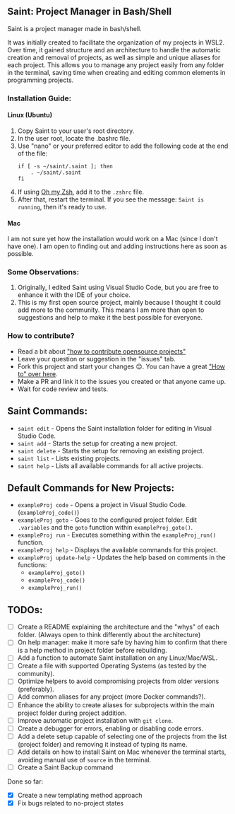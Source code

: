## Saint: Project Manager in Bash/Shell

Saint is a project manager made in bash/shell.

It was initially created to facilitate the organization of my projects in WSL2. Over time, it gained structure and an architecture to handle the automatic creation and removal of projects, as well as simple and unique aliases for each project. This allows you to manage any project easily from any folder in the terminal, saving time when creating and editing common elements in programming projects.

### Installation Guide:
#### Linux (Ubuntu)
1. Copy Saint to your user's root directory.
2. In the user root, locate the .bashrc file.
3. Use "nano" or your preferred editor to add the following code at the end of the file:
    ```
    if [ -s ~/saint/.saint ]; then
        . ~/saint/.saint
    fi
    ```
4. If using [Oh my Zsh](https://ohmyz.sh/), add it to the `.zshrc` file.
5. After that, restart the terminal. If you see the message: `Saint is running`, then it's ready to use.

#### Mac
I am not sure yet how the installation would work on a Mac (since I don't have one). I am open to finding out and adding instructions here as soon as possible.

### Some Observations:
1. Originally, I edited Saint using Visual Studio Code, but you are free to enhance it with the IDE of your choice.
2. This is my first open source project, mainly because I thought it could add more to the community. This means I am more than open to suggestions and help to make it the best possible for everyone.

### How to contribute?
- Read a bit about ["how to contribute opensource projects"](https://docs.github.com/en/get-started/exploring-projects-on-github/finding-ways-to-contribute-to-open-source-on-github)
- Leave your question or suggestion in the "issues" tab.
- Fork this project and start your changes 😊. You can have a great ["How to" over here](https://docs.github.com/en/get-started/exploring-projects-on-github/contributing-to-a-project).
- Make a PR and link it to the issues you created or that anyone came up.
- Wait for code review and tests.

## Saint Commands:
- `saint edit` - Opens the Saint installation folder for editing in Visual Studio Code.
- `saint add` - Starts the setup for creating a new project.
- `saint delete` - Starts the setup for removing an existing project.
- `saint list` - Lists existing projects.
- `saint help` - Lists all available commands for all active projects.

## Default Commands for New Projects:
- `exampleProj code` - Opens a project in Visual Studio Code. (`exampleProj_code()`)
- `exampleProj goto` - Goes to the configured project folder. Edit `.variables` and the `goto` function within `exampleProj_goto()`.
- `exampleProj run` - Executes something within the `exampleProj_run()` function.
- `exampleProj help` - Displays the available commands for this project.
- `exampleProj update-help` - Updates the help based on comments in the functions:
    - `exampleProj_goto()`
    - `exampleProj_code()`
    - `exampleProj_run()`

## TODOs:
- [ ] Create a README explaining the architecture and the "whys" of each folder. (Always open to think differently about the architecture)
- [ ] On help manager: make it more safe by having him to confirm that there is a help method in project folder before rebuilding.
- [ ] Add a function to automate Saint installation on any Linux/Mac/WSL.
- [ ] Create a file with supported Operating Systems (as tested by the community).
- [ ] Optimize helpers to avoid compromising projects from older versions (preferably).
- [ ] Add common aliases for any project (more Docker commands?).
- [ ] Enhance the ability to create aliases for subprojects within the main project folder during project addition.
- [ ] Improve automatic project installation with `git clone`.
- [ ] Create a debugger for errors, enabling or disabling code errors.
- [ ] Add a delete setup capable of selecting one of the projects from the list (project folder) and removing it instead of typing its name.
- [ ] Add details on how to install Saint on Mac whenever the terminal starts, avoiding manual use of `source` in the terminal.
- [ ] Create a Saint Backup command

Done so far:
- [x] Create a new templating method approach
- [x] Fix bugs related to no-project states